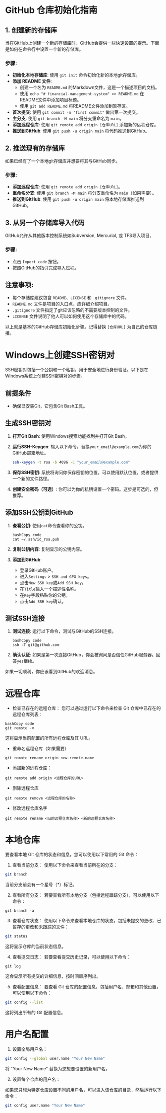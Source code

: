 # GitHub 仓库初始化指南

## 1. 创建新的存储库

当在GitHub上创建一个新的存储库时，GitHub会提供一些快速设置的提示。下面是如何在命令行中设置一个新的存储库。

### 步骤:

- **初始化本地存储库**: 使用 `git init` 命令初始化新的本地git存储库。
- **添加 README 文件**:
  - 创建一个名为 `README.md` 的Markdown文件，这是一个描述项目的文档。
  - 使用 `echo "# financial-management-system" >> README.md` 在README文件中添加项目标题。
  - 使用 `git add README.md` 将README文件添加到暂存区。
- **首次提交**: 使用 `git commit -m "first commit"` 做出第一次提交。
- **主分支**: 使用 `git branch -M main` 将分支重命名为 `main`。
- **添加远程仓库**: 使用 `git remote add origin [仓库URL]` 添加新的远程仓库。
- **推送到GitHub**: 使用 `git push -u origin main` 将代码推送到GitHub。

## 2. 推送现有的存储库

如果已经有了一个本地git存储库并想要将其与GitHub同步。

### 步骤:

- **添加远程仓库**: 使用 `git remote add origin [仓库URL]`。
- **重命名分支**: 使用 `git branch -M main` 将分支重命名为 `main`（如果需要）。
- **推送到GitHub**: 使用 `git push -u origin main` 将本地存储库推送到GitHub。

## 3. 从另一个存储库导入代码

GitHub允许从其他版本控制系统如Subversion, Mercurial, 或 TFS导入项目。

### 步骤:

- 点击 `Import code` 按钮。
- 按照GitHub的指引完成导入过程。

## 注意事项:

- 每个存储库建议包含 `README`、`LICENSE` 和 `.gitignore` 文件。
- `README.md` 文件是项目的入口点，应详细介绍项目。
- `.gitignore` 文件指定了git应该忽略的不需要版本控制的文件。
- `LICENSE` 文件说明了他人可以如何使用这个存储库中的代码。

以上就是基本的GitHub存储库初始化步骤。记得替换 `[仓库URL]` 为自己的仓库链接。
# Windows上创建SSH密钥对

SSH密钥对包括一个公钥和一个私钥，用于安全地进行身份验证。以下是在Windows系统上创建SSH密钥对的步骤。

## 前提条件

- 确保已安装Git，它包含Git Bash工具。

## 生成SSH密钥对

1. **打开Git Bash**:
   使用Windows搜索功能找到并打开Git Bash。

2. **运行SSH-Keygen**:
   输入以下命令，替换`your_email@example.com`为你的GitHub邮箱地址。

   ```bash
   ssh-keygen -t rsa -b 4096 -C "your_email@example.com"

3. **保存SSH密钥**: 系统将询问你保存密钥的位置。可以使用默认位置，或者提供一个新的文件路径。

4. **创建安全密码（可选）**: 你可以为你的私钥设置一个密码。这步是可选的，但推荐。

## 添加SSH公钥到GitHub

1. **查看公钥**: 使用`cat`命令查看你的公钥。

   ```
   bashCopy code
   cat ~/.ssh/id_rsa.pub
   ```

2. **复制公钥内容**: 复制显示的公钥内容。

3. **添加到GitHub**:

   - 登录GitHub账户。
   - 进入`Settings` > `SSH and GPG keys`。
   - 点击`New SSH key`或`Add SSH key`。
   - 在`Title`输入一个描述性名称。
   - 在`Key`字段粘贴你的公钥。
   - 点击`Add SSH key`确认。

## 测试SSH连接

1. **测试连接**: 运行以下命令，测试与GitHub的SSH连接。

   ```
   bashCopy code
   ssh -T git@github.com
   ```

2. **确认认证**: 如果是第一次连接GitHub，你会被询问是否信任GitHub服务器。回答`yes`继续。

如果一切顺利，你应该看到GitHub的欢迎消息。

# 远程仓库

+ 检查已存在的远程仓库： 您可以通过运行以下命令来检查 Git 仓库中已存在的远程仓库列表：

```
bashCopy code
git remote -v
```

这将显示当前配置的所有远程仓库及其 URL。

+ 重命名远程仓库（如果需要）

```ba
git remote rename origin new-remote-name
```

+ 添加新的远程仓库：

```ba
git remote add origin <远程仓库的URL>
```

+ 删除远程仓库

```ba
git remote remove <远程仓库的名称>
```

+ 修改远程仓库名字

```ba
git remote rename <旧的远程仓库名称> <新的远程仓库名称>
```

# 本地仓库

要查看本地 Git 仓库的状态和信息，您可以使用以下常用的 Git 命令：

1. 查看当前分支： 使用以下命令来查看当前所在的分支：

```bash
git branch
```

当前分支前会有一个星号（*）标记。

2. 查看所有分支： 若要查看所有本地分支（包括远程跟踪分支），可以使用以下命令：

```
git branch -a
```

3. 查看仓库状态： 使用以下命令来查看本地仓库的状态，包括未提交的更改、已暂存的更改和未跟踪的文件：

```bash
git status
```

这将显示仓库的当前状态信息。

4. 查看提交日志： 若要查看提交历史记录，可以使用以下命令：

```
git log
```

这会显示所有提交的详细信息，按时间顺序列出。

5. 查看配置信息： 要查看 Git 仓库的配置信息，包括用户名、邮箱和其他设置，可以使用以下命令：

```bash
git config --list
```

这将列出所有的 Git 配置信息。

# 用户名配置

1. 设置全局用户名：

```bash
git config --global user.name "Your New Name"
```

将 "Your New Name" 替换为您想要设置的新用户名。

2. 设置每个仓库的用户名：

如果您只想为特定仓库设置不同的用户名，可以进入该仓库的目录，然后运行以下命令：

```bash
git config user.name "Your New Name"
```

​	
